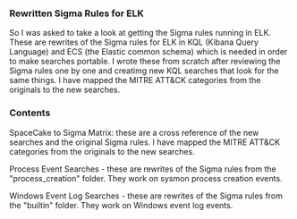 
### Rewritten Sigma Rules for ELK

So I was asked to take a look at getting the Sigma rules running in ELK. These are rewrites of the Sigma rules for ELK in KQL (Kibana Query Language) and ECS (the Elastic common schema) which is needed in order to make searches portable. I wrote these from scratch after reviewing the Sigma rules one by one and creatimg new KQL searches that look for the same things. I have mapped the MITRE ATT&CK categories from the originals to the new searches.

### Contents

SpaceCake to Sigma Matrix: these are a cross reference of the new searches and the original Sigma rules. I have mapped the MITRE ATT&CK categories from the originals to the new searches.

Process Event Searches -  these are rewrites of the Sigma rules from the "process_creation" folder. They work on sysmon process creation events.

Windows Event Log Searches - these are rewrites of the Sigma rules from the "builtin" folder. They work on Windows event log events.
